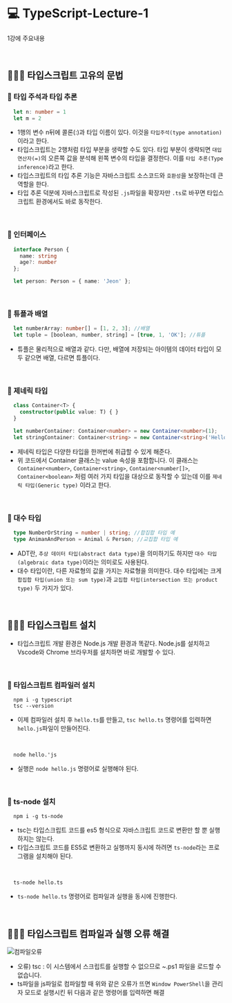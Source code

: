 # 💻 TypeScript-Lecture-1
1강에 주요내용

<br />

## 👨🏻‍💻 타입스크립트 고유의 문법
### 🏃 타입 주석과 타입 추론
```ts
  let n: number = 1
  let m = 2
```
- 1행의 변수 n뒤에 콜론(:)과 타입 이름이 있다. 이것을 `타입주석(type annotation)`이라고 한다.
- 타입스크립트는 2행처럼 타입 부분을 생략할 수도 있다. 타입 부분이 생략되면 `대입 연산자(=)`의 오른쪽 값을 분석해 왼쪽 변수의 타입을 결정한다. 이를 `타입 추론(Type inference)`라고 한다.
- 타입스크립트의 타입 추론 기능은 자바스크립트 소스코드와 `호환성`을 보장하는데 큰 역할을 한다.
- 타입 추론 덕분에 자바스크립트로 작성된 `.js`파일을 확장자만 `.ts`로 바꾸면 타입스크립트 환경에서도 바로 동작한다.

<br />

### 🏃 인터페이스
```ts
  interface Person {
    name: string
    age?: number
  };

  let person: Person = { name: 'Jeon' };
```

<br />

### 🏃 튜플과 배열
```ts
  let numberArray: number[] = [1, 2, 3]; //배열
  let tuple = [boolean, number, string] = [true, 1, 'OK']; //튜플
```
- 튜플은 물리적으로 배열과 같다. 다만, 배열에 저장되는 아이템의 데이터 타입이 모두 같으면 배열, 다르면 튜플이다.

<br />

### 🏃 제네릭 타입
```ts
  class Container<T> {
    constructor(public value: T) { }
  }

  let numberContainer: Container<number> = new Container<number>(1);
  let stringContainer: Container<string> = new Container<string>('Hello world');
```
- 제네릭 타입은 다양한 타입을 한꺼번에 취급할 수 있게 해준다.
- 위 코드에서 Container 클래스는 value 속성을 포함합니다. 이 클래스는 `Container<number>`, `Container<string>`, `Container<number[]>`, `Container<boolean>` 처럼 여러 가지 타입을 대상으로 동작할 수 있는데 이를 `제네릭 타입(Generic type)` 이라고 한다.

<br />

### 🏃 대수 타입
```ts
  type NumberOrString = number | string; //합집합 타입 예
  type AnimanAndPerson = Animal & Person; //교집합 타입 예
```
- ADT란, `추상 데이터 타입(abstract data type)`을 의미하기도 하지만 `대수 타입(algebraic data type)`이라는 의미로도 사용된다.
- 대수 타입이란, 다른 자료형의 값을 가지는 자료형을 의미한다. 대수 타입에는 크게 `합집합 타입(union 또는 sum type)`과 `교집합 타입(intersection 또는 product type)` 두 가지가 있다.

<br />

## 👨🏻‍💻 타입스크립트 설치
- 타입스크립트 개발 환경은 Node.js 개발 환경과 똑같다. Node.js를 설치하고 Vscode와 Chrome 브라우저를 설치하면 바로 개발할 수 있다.

<br />

### 🏃 타입스크립트 컴파일러 설치
```
  npm i -g typescript
  tsc --version
```
- 이제 컴파일러 설치 후 `hello.ts`를 만들고, `tsc hello.ts` 명령어를 입력하면 `hello.js`파일이 만들어진다.

<br />

```
  node hello.'js
```
- 실행은 `node hello.js` 명령어로 실행해야 된다.

<br />

### 🏃 ts-node 설치
```
  npm i -g ts-node
```
- tsc는 타입스크립트 코드를 es5 형식으로 자바스크립트 코드로 변환만 할 뿐 실행하지는 않는다.
- 타입스크립트 코드를 ES5로 변환하고 실행까지 동시에 하려면 `ts-node`라는 프로그램을 설치해야 된다.

<br />

```
  ts-node hello.ts
```
- `ts-node hello.ts` 명령어로 컴파일과 실행을 동시에 진행한다.

<br />

## 👨🏻‍💻 타입스크립트 컴파일과 실행 오류 해결
![컴파일오류](https://user-images.githubusercontent.com/64779472/120423381-4041b400-c3a5-11eb-924a-cc7d408ff3c7.PNG)

- 오류) tsc : 이 시스템에서 스크립트를 실행할 수 없으므로 ~.ps1 파일을 로드할 수 없습니다.
- ts파일을 js파일로 컴파일할 때 위와 같은 오류가 뜨면 `Window PowerShell`을 관리자 모드로 실행시킨 뒤 다음과 같은 명령어를 입력하면 해결
